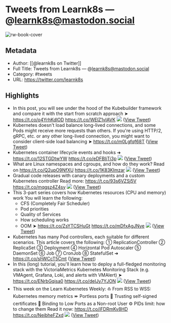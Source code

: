 # Tweets from Learnk8s — @learnk8s@mastodon.social

![rw-book-cover](https://pbs.twimg.com/profile_images/925127335573114880/9yCkEIe3.jpg)

## Metadata
- Author: [[@learnk8s on Twitter]]
- Full Title: Tweets from Learnk8s — @learnk8s@mastodon.social
- Category: #tweets
- URL: https://twitter.com/learnk8s

## Highlights
- In this post, you will see under the hood of the Kubebuilder framework and compare it with the start from scratch approach
  ➤ https://t.co/o4YrhKdlOD https://t.co/WElZ1vlAVK
  ![](https://pbs.twimg.com/media/FRGsDZvXEAEYkiv.jpg) ([View Tweet](https://twitter.com/learnk8s/status/1518183725409968128))
- Kubernetes doesn't load balance long-lived connections, and some Pods might receive more requests than others. If you're using HTTP/2, gRPC, etc. or any other long-lived connection, you might want to consider client-side load balancing
  ➤ https://t.co/m0Lgfqf68T ([View Tweet](https://twitter.com/learnk8s/status/1515648894985715712))
- Kubernetes container lifecycle events and hooks
  ➜ https://t.co/12STGDtwYW https://t.co/eDFBIjTi3p
  ![](https://pbs.twimg.com/media/FMoAm_mWUAE6czy.jpg) ([View Tweet](https://twitter.com/learnk8s/status/1498010497853140993))
- What are Linux namespaces and cgroups, and how do they work?
  Read on https://t.co/Q2upO9NfXU https://t.co/1K83KImzar
  ![](https://pbs.twimg.com/media/FCnupE9WYAEpGSa.png) ([View Tweet](https://twitter.com/learnk8s/status/1452954746407505924))
- Gradual code releases with canary deployments and a custom Kubernetes controller
  Read more: https://t.co/93s6VZSj5V https://t.co/mqgsz4Z4sy
  ![](https://pbs.twimg.com/media/E6hTaahWYAALnB5.jpg) ([View Tweet](https://twitter.com/learnk8s/status/1416473798468161538))
- This 3-part series covers how Kubernetes resources (CPU and memory) work
  You will learn the following:
  - CFS (Completely Fair Scheduler)
  - Pod priorities
  - Quality of Services
  - How scheduling works
  - OOM
  ➤ https://t.co/ZsYTCSHuGt https://t.co/mDfxAgJNye
  ![](https://pbs.twimg.com/media/FnJyoaAXwAcD4sL.jpg) ([View Tweet](https://twitter.com/learnk8s/status/1617481256937160704))
- Kubernetes has many Pod controllers, each suitable for different scenarios. This article covers the following:
  ➀ ReplicationController
  ➁ ReplicaSet
  ➂ Deployment
  ➃ Horizontal Pod Autoscaler
  ➄ DaemonSet
  ➅ Job
  ➆ CronJob
  ➇ StatefulSet
  ➜ https://t.co/shWCcT5Cmt ([View Tweet](https://twitter.com/learnk8s/status/1679211183620907008))
- In this (long) tutorial, you'll learn how to deploy a full-fledged monitoring stack with the VictoriaMetrics Kubernetes Monitoring Stack (e.g. VMAgent, Grafana, Loki, and alerts with VMAlert)
  ➤ https://t.co/ENrbGqisa0 https://t.co/deIJy7YJON
  ![](https://pbs.twimg.com/media/F-0trnwWsAAeB1d.jpg) ([View Tweet](https://twitter.com/learnk8s/status/1724084474655252569))
- This week on the Learn Kubernetes Weekly:
  ⛵️ From RSS to WSS: Kubernetes memory metrics
  ⏩ Portless ports
  📝 Trusting self-signed certificates
  🔗 Binding to Low Ports as a Non-root User
  ⚙️ PIDs limit: how to change them
  Read it now: https://t.co/iFDRmKv8HD https://t.co/NeibheFZxd
  ![](https://pbs.twimg.com/media/GC662CtW0AE93Gj.png) ([View Tweet](https://twitter.com/learnk8s/status/1742535545450889678))
